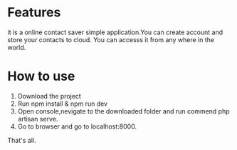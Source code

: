 
# Features
it is a online contact saver simple application.You can create account and store your contacts to cloud. You can accesss it from any where in the world.

# How to use

1. Download the project
2. Run npm install & npm run dev
3. Open console,nevigate to the downloaded folder and run commend php artisan serve.
4. Go to browser and go to localhost:8000.

That's all.
